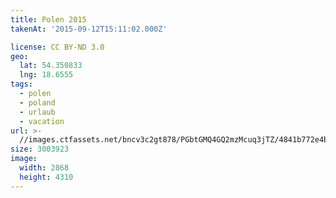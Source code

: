 ```yaml
---
title: Polen 2015
takenAt: '2015-09-12T15:11:02.000Z'

license: CC BY-ND 3.0
geo:
  lat: 54.350833
  lng: 18.6555
tags:
  - polen
  - poland
  - urlaub
  - vacation
url: >-
  //images.ctfassets.net/bncv3c2gt878/PGbtGMQ4GQ2mzMcuq3jTZ/4841b772e4b38b8cd703ef61e44b77b6/polen-2015_25957678785_o
size: 3003923
image:
  width: 2868
  height: 4310
---
```

